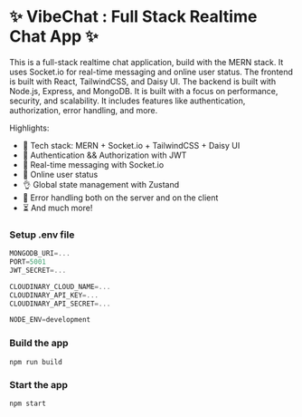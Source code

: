 # ✨ VibeChat : Full Stack Realtime Chat App ✨

This is a full-stack realtime chat application, build with the MERN stack. It uses Socket.io for real-time messaging and online user status. The frontend is built with React, TailwindCSS, and Daisy UI. The backend is built with Node.js, Express, and MongoDB. It is built with a focus on performance, security, and scalability. It includes features like authentication, authorization, error handling, and more.

Highlights:

- 🌟 Tech stack: MERN + Socket.io + TailwindCSS + Daisy UI
- 🎃 Authentication && Authorization with JWT
- 👾 Real-time messaging with Socket.io
- 🚀 Online user status
- 👌 Global state management with Zustand
- 🐞 Error handling both on the server and on the client
- ⏳ And much more!

### Setup .env file

```js
MONGODB_URI=...
PORT=5001
JWT_SECRET=...

CLOUDINARY_CLOUD_NAME=...
CLOUDINARY_API_KEY=...
CLOUDINARY_API_SECRET=...

NODE_ENV=development
```

### Build the app

```shell
npm run build
```

### Start the app

```shell
npm start
```



